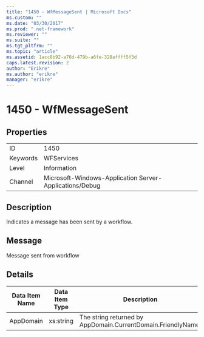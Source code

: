 ```yaml
---
title: "1450 - WfMessageSent | Microsoft Docs"
ms.custom: ""
ms.date: "03/30/2017"
ms.prod: ".net-framework"
ms.reviewer: ""
ms.suite: ""
ms.tgt_pltfrm: ""
ms.topic: "article"
ms.assetid: 1acc8b92-a76d-479b-a6fe-328affff5f3d
caps.latest.revision: 2
author: "Erikre"
ms.author: "erikre"
manager: "erikre"
---
```

# 1450 - WfMessageSent
## Properties  
  
|||  
|-|-|  
|ID|1450|  
|Keywords|WFServices|  
|Level|Information|  
|Channel|Microsoft-Windows-Application Server-Applications/Debug|  
  
## Description  
 Indicates a message has been sent by a workflow.  
  
## Message  
 Message sent from workflow  
  
## Details  
  
|Data Item Name|Data Item Type|Description|  
|--------------------|--------------------|-----------------|  
|AppDomain|xs:string|The string returned by AppDomain.CurrentDomain.FriendlyName.|